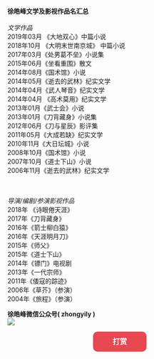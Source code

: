 
<b>徐皓峰文学及影视作品名汇总</b><br><br>
<i>文学作品</i><br>
2019年03月 《大地双心》中篇小说<br>
2018年10月 《大明末世南京城》 中篇小说<br>
2017年03月《处男葛不垒》小说集<br>
2015年06月《坐看重围》散文<br>
2014年08月《国术馆》小说<br>
2014年05月《逝去的武林》纪实文学<br>
2014年04月《武人琴音》纪实文学<br>
2014年04月 《高术莫用》纪实文学<br>
2013年01月《武士会》小说<br>
2013年01月《刀背藏身》小说集<br>
2012年06月《刀与星辰》影评集<br>
2011年05月《大成若缺》纪实文学<br>
2010年11月《大日坛城》小说<br>
2008年10月《国术馆》小说<br>
2007年10月《道士下山》小说<br>
2006年11月《逝去的武林》纪实文学<br>

<br><br>
<i>导演/编剧/参演影视作品</i><br>
2018年 《诗眼倦天涯》<br>
2017年《刀背藏身》<br>
2016年《箭士柳白猿》<br>
2016年《天涯明月刀》<br>
2015年《师父》<br>
2015年《道士下山》<br>
2014年《镖门》电视剧<br>
2013年《一代宗师》<br>
2011年《倭寇的踪迹》<br>
2006年《草芥》（参演）<br>
2004年《旅程》（参演）<br>

<b>徐皓峰微信公众号( zhongyily )</b><br>
<img src="http://ww1.sinaimg.cn/thumbnail/006891Mqgy1gcusxgm8upj307a07a0sz.jpg"/>





<meta http-equiv="Content-Type" content="text/html; charset=utf-8" />
<script type="text/javascript" src="http://apps.bdimg.com/libs/jquery/1.6.4/jquery.min.js"></script>
<title>打赏</title>
<style type="text/css">
    .content{width:80%;margin:10px auto;}
    .hide_box{z-index:999;filter:alpha(opacity=50);background:#666;opacity: 0.5;-moz-opacity: 0.5;left:0;top:0;height:99%;width:100%;position:fixed;display:none;}
    .shang_box{width:540px;height:540px;padding:10px;background-color:#fff;border-radius:10px;position:fixed;z-index:1000;left:50%;top:50%;margin-left:-280px;margin-top:-280px;border:1px dotted #dedede;display:none;}
    .shang_box img{border:none;border-width:0;}
    .dashang{display:block;width:100px;margin:5px auto;height:25px;line-height:25px;padding:10px;background-color:#E74851;color:#fff;text-align:center;text-decoration:none;border-radius:10px;font-weight:bold;font-size:16px;transition: all 0.3s;}
    .dashang:hover{opacity:0.8;padding:15px;font-size:18px;}
    .shang_close{float:right;display:inline-block;}
            .shang_logo{display:block;text-align:center;margin:20px auto;}
    .shang_tit{width: 100%;height: 75px;text-align: center;line-height: 66px;color: #a3a3a3;font-size: 16px;background: url('/dsimg/cy-reward-title-bg.jpg');font-family: 'Microsoft YaHei';margin-top: 7px;margin-right:2px;}
    .shang_tit p{color:#a3a3a3;text-align:center;font-size:16px;}
    .shang_payimg{width:140px;padding:10px;border:6px solid #EA5F00;margin:0 auto;border-radius:3px;height:140px;}
    .shang_payimg img{display:block;text-align:center;width:140px;height:140px; }
    .pay_explain{text-align:center;margin:10px auto;font-size:12px;color:#545454;}
    .radiobox{width: 16px;height: 16px;background: url('https://static.runoob.com/images/dashang/radio2.jpg');display: block;float: left;margin-top: 5px;margin-right: 14px;}
    .checked .radiobox{background:url('https://static.runoob.com/images/dashang/radio1.jpg');}
    .shang_payselect{text-align:center;margin:0 auto;margin-top:40px;cursor:pointer;height:60px;width:280px;}
    .shang_payselect .pay_item{display:inline-block;margin-right:10px;float:left;}
    .shang_info{clear:both;}
	.shang_info p,.shang_info a{color:#C3C3C3;text-align:center;font-size:12px;text-decoration:none;line-height:2em;}
</style>



<div class="content">
<p><a href="javascript:void(0)" onclick="dashangToggle()" class="dashang" title="打赏，支持一下">打赏</a></p>

<div class="shang_box">
    <a class="shang_close" href="javascript:void(0)" onclick="dashangToggle()" title="关闭"><img src="https://static.runoob.com/images/dashang/close.jpg" alt="取消" /></a>
    <div class="shang_payselect">
    	<div class="pay_item checked" data-id="alipay">
	    	<span class="radiobox"></span>
	    	<span class="pay_logo"><img src="http://ww1.sinaimg.cn/thumbnail/006891Mqgy1gcwom6ek6oj30ol0uj76a.jpg" alt="支付宝" /></span>
    	</div>
    	<div class="pay_item" data-id="weipay">
	    	<span class="radiobox"></span>
	    	<span class="pay_logo"><img src="http://ww1.sinaimg.cn/thumbnail/006891Mqgy1gcwojval4uj30jh0u741m.jpg" alt="微信" /></span>
    	</div>
    </div>

</div>
</div>
<script type="text/javascript">
$(function(){
    $(".pay_item").click(function(){
    	$(this).addClass('checked').siblings('.pay_item').removeClass('checked');
    	var dataid=$(this).attr('data-id');
    	$(".shang_payimg img").attr("src","https://static.runoob.com/images/dashang/"+dataid+"img.png");
    	$("#shang_pay_txt").text(dataid=="alipay"?"支付宝":"微信");
    });
});
function dashangToggle(){
    $(".hide_box").fadeToggle();
    $(".shang_box").fadeToggle();
}
</script>

<br><br><br>








